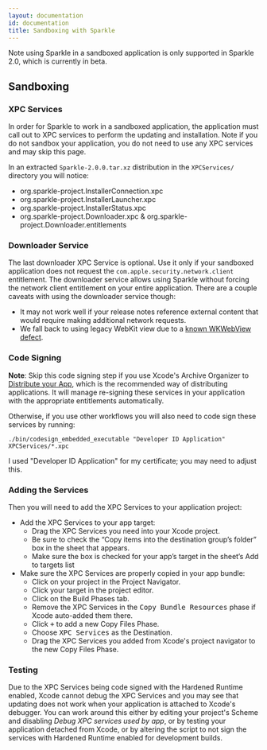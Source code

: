 ```yaml
---
layout: documentation
id: documentation
title: Sandboxing with Sparkle
---
```


Note using Sparkle in a sandboxed application is only supported in Sparkle 2.0, which is currently in beta.

## Sandboxing

### XPC Services

In order for Sparkle to work in a sandboxed application, the application must call out to XPC services to perform the updating and installation. Note if you do not sandbox your application, you do not need to use any XPC services and may skip this page.

In an extracted `Sparkle-2.0.0.tar.xz` distribution in the `XPCServices/` directory you will notice:

* org.sparkle-project.InstallerConnection.xpc
* org.sparkle-project.InstallerLauncher.xpc
* org.sparkle-project.InstallerStatus.xpc
* org.sparkle-project.Downloader.xpc & org.sparkle-project.Downloader.entitlements

### Downloader Service

The last downloader XPC Service is optional. Use it only if your sandboxed application does not request the `com.apple.security.network.client` entitlement. The downloader service allows using Sparkle without forcing the network client entitlement on your entire application. There are a couple caveats with using the downloader service though:

* It may not work well if your release notes reference external content that would require making additional network requests.
* We fall back to using legacy WebKit view due to a [known WKWebView defect](https://github.com/feedback-assistant/reports/issues/1).

### Code Signing

**Note**: Skip this code signing step if you use Xcode's Archive Organizer to [Distribute your App](/documentation#4-distributing-your-app), which is the recommended way of distributing applications. It will manage re-signing these services in your application with the appropriate entitlements automatically.

Otherwise, if you use other workflows you will also need to code sign these services by running:

```
./bin/codesign_embedded_executable "Developer ID Application" XPCServices/*.xpc
```

I used "Developer ID Application" for my certificate; you may need to adjust this.

### Adding the Services

Then you will need to add the XPC Services to your application project:

* Add the XPC Services to your app target:
  * Drag the XPC Services you need into your Xcode project.
  * Be sure to check the “Copy items into the destination group’s folder” box in the sheet that appears.
  * Make sure the box is checked for your app’s target in the sheet’s Add to targets list
* Make sure the XPC Services are properly copied in your app bundle:
  * Click on your project in the Project Navigator.
  * Click your target in the project editor.
  * Click on the Build Phases tab.
  * Remove the XPC Services in the <samp>Copy Bundle Resources</samp> phase if Xcode auto-added them there.
  * Click <samp>+</samp> to add a new Copy Files Phase.
  * Choose <samp>XPC Services</samp> as the Destination.
  * Drag the XPC Services you added from Xcode's project navigator to the new Copy Files Phase.

### Testing

Due to the XPC Services being code signed with the Hardened Runtime enabled, Xcode cannot debug the XPC Services and you may see that updating does not work when your application is attached to Xcode's debugger. You can work around this either by editing your project's Scheme and disabling *Debug XPC services used by app*, or by testing your application detached from Xcode, or by altering the script to not sign the services with Hardened Runtime enabled for development builds.

